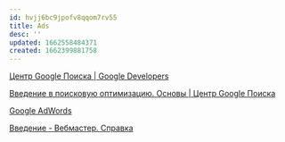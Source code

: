 ```yaml
---
id: hvjj6bc9jpofv8qqom7rv55
title: Ads
desc: ''
updated: 1662558484371
created: 1662399881758
---
```


[Центр Google Поиска | Google Developers](https://developers.google.com/search?hl=ru)

[Введение в поисковую оптимизацию. Основы | Центр Google Поиска](https://developers.google.com/search/docs/beginner/seo-starter-guide?hl=ru)

[Google AdWords](https://ads.google.com/aw/overview?ocid=141124202&euid=157071242&__u=4086294458&uscid=141124202&__c=7220057498&authuser=0)

[Введение - Вебмастер. Справка](https://yandex.ru/support/webmaster/recommendations/intro.html)

[](https://business.facebook.com/latest/home?nav_ref=bm_home_redirect&asset_id=202504750315584)

[](https://www.facebook.com/adsmanager/manage/campaigns?act=261375321185875&nav_entry_point=lep_174)